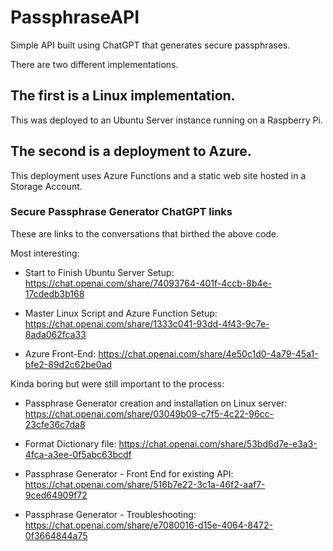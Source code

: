 # PassphraseAPI
Simple API built using ChatGPT that generates secure passphrases.

There are two different implementations.

## The first is a Linux implementation.
This was deployed to an Ubuntu Server instance running on a Raspberry Pi.

## The second is a deployment to Azure.
This deployment uses Azure Functions and a static web site hosted in a Storage Account.


### Secure Passphrase Generator ChatGPT links

These are links to the conversations that birthed the above code.

Most interesting:

  - Start to Finish Ubuntu Server Setup:	https://chat.openai.com/share/74093764-401f-4ccb-8b4e-17cdedb3b168

  - Master Linux Script and Azure Function Setup:	https://chat.openai.com/share/1333c041-93dd-4f43-9c7e-8ada062fca33

  - Azure Front-End:	https://chat.openai.com/share/4e50c1d0-4a79-45a1-bfe2-89d2c62be0ad

Kinda boring but were still important to the process:

  - Passphrase Generator creation and installation on Linux server:	https://chat.openai.com/share/03049b09-c7f5-4c22-96cc-23cfe36c7da8

  - Format Dictionary file:	https://chat.openai.com/share/53bd6d7e-e3a3-4fca-a3ee-0f5abc63bcdf

  - Passphrase Generator - Front End for existing API:	https://chat.openai.com/share/516b7e22-3c1a-46f2-aaf7-9ced64909f72

  - Passphrase Generator - Troubleshooting:	https://chat.openai.com/share/e7080016-d15e-4064-8472-0f3664844a75

